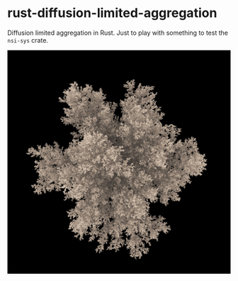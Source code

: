 # rust-diffusion-limited-aggregation
Diffusion limited aggregation in Rust. Just to play with something to test the `nsi-sys` crate.

![Result of rendering with 3Delight|NSI from within the tool](dla.jpg)
